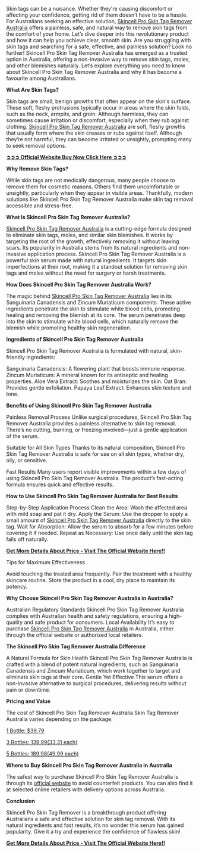 Skin tags can be a nuisance. Whether they're causing discomfort or affecting your confidence, getting rid of them doesn’t have to be a hassle. For Australians seeking an effective solution, [Skincell Pro Skin Tag Remover Australia](https://www.policesupplements.com/Order-Skincell-Pro-Skin-Tag-Remover-Australia) offers a painless, safe, and natural way to remove skin tags from the comfort of your home. Let’s dive deeper into this revolutionary product and how it can help you achieve clear, smooth skin. Are you struggling with skin tags and searching for a safe, effective, and painless solution? Look no further! Skincell Pro Skin Tag Remover Australia has emerged as a trusted option in Australia, offering a non-invasive way to remove skin tags, moles, and other blemishes naturally. Let’s explore everything you need to know about Skincell Pro Skin Tag Remover Australia and why it has become a favourite among Australians.

**What Are Skin Tags?**

Skin tags are small, benign growths that often appear on the skin's surface. These soft, fleshy protrusions typically occur in areas where the skin folds, such as the neck, armpits, and groin. Although harmless, they can sometimes cause irritation or discomfort, especially when they rub against clothing. [Skincell Pro Skin Tag Remover Australia](https://www.policesupplements.com/Order-Skincell-Pro-Skin-Tag-Remover-Australia) are soft, fleshy growths that usually form where the skin creases or rubs against itself. Although they’re not harmful, they can become irritated or unsightly, prompting many to seek removal options.

**[➲➲➲ Official Website Buy Now Click Here ➲➲➲](https://www.policesupplements.com/Order-Skincell-Pro-Skin-Tag-Remover-Australia)**

**Why Remove Skin Tags?**

While skin tags are not medically dangerous, many people choose to remove them for cosmetic reasons. Others find them uncomfortable or unsightly, particularly when they appear in visible areas. Thankfully, modern solutions like Skincell Pro Skin Tag Remover Australia make skin tag removal accessible and stress-free.

**What Is Skincell Pro Skin Tag Remover Australia?**

[Skincell Pro Skin Tag Remover Australia](https://www.facebook.com/Skincell.Pro.Skin.Tag.Remover.Australia/) is a cutting-edge formula designed to eliminate skin tags, moles, and similar skin blemishes. It works by targeting the root of the growth, effectively removing it without leaving scars. Its popularity in Australia stems from its natural ingredients and non-invasive application process. Skincell Pro Skin Tag Remover Australia is a powerful skin serum made with natural ingredients. It targets skin imperfections at their root, making it a standout solution for removing skin tags and moles without the need for surgery or harsh treatments.

**How Does Skincell Pro Skin Tag Remover Australia Work?**

The magic behind [Skincell Pro Skin Tag Remover Australia](https://www.policesupplements.com/Order-Skincell-Pro-Skin-Tag-Remover-Australia) lies in its Sanguinaria Canadensis and Zincum Muriaticum components. These active ingredients penetrate the skin to stimulate white blood cells, promoting healing and removing the blemish at its core. The serum penetrates deep into the skin to stimulate white blood cells, which naturally remove the blemish while promoting healthy skin regeneration.

**Ingredients of Skincell Pro Skin Tag Remover Australia**

Skincell Pro Skin Tag Remover Australia is formulated with natural, skin-friendly ingredients:

Sanguinaria Canadensis: A flowering plant that boosts immune response.
Zincum Muriaticum: A mineral known for its antiseptic and healing properties.
Aloe Vera Extract: Soothes and moisturizes the skin.
Oat Bran: Provides gentle exfoliation.
Papaya Leaf Extract: Enhances skin texture and tone.

**Benefits of Using Skincell Pro Skin Tag Remover Australia**

Painless Removal Process
Unlike surgical procedures, Skincell Pro Skin Tag Remover Australia provides a painless alternative to skin tag removal. There’s no cutting, burning, or freezing involved—just a gentle application of the serum.

Suitable for All Skin Types
Thanks to its natural composition, Skincell Pro Skin Tag Remover Australia is safe for use on all skin types, whether dry, oily, or sensitive.

Fast Results
Many users report visible improvements within a few days of using Skincell Pro Skin Tag Remover Australia. The product’s fast-acting formula ensures quick and effective results.

**How to Use Skincell Pro Skin Tag Remover Australia for Best Results**

Step-by-Step Application Process
Clean the Area: Wash the affected area with mild soap and pat it dry.
Apply the Serum: Use the dropper to apply a small amount of [Skincell Pro Skin Tag Remover Australia](https://www.facebook.com/Skincell.Pro.Skin.Tag.Remover.Australia/) directly to the skin tag.
Wait for Absorption: Allow the serum to absorb for a few minutes before covering it if needed.
Repeat as Necessary: Use once daily until the skin tag falls off naturally.

**[Get More Details About Price - Visit The Official Website Here!!](https://www.policesupplements.com/Order-Skincell-Pro-Skin-Tag-Remover-Australia)**

Tips for Maximum Effectiveness

Avoid touching the treated area frequently.
Pair the treatment with a healthy skincare routine.
Store the product in a cool, dry place to maintain its potency.

**Why Choose Skincell Pro Skin Tag Remover Australia in Australia?**

Australian Regulatory Standards
Skincell Pro Skin Tag Remover Australia complies with Australian health and safety regulations, ensuring a high-quality and safe product for consumers.
Local Availability
It’s easy to purchase [Skincell Pro Skin Tag Remover Australia](https://www.facebook.com/groups/online.skincell.pro.skin.tag.remover.australia/) in Australia, either through the official website or authorized local retailers.

**The Skincell Pro Skin Tag Remover Australia Difference**

A Natural Formula for Skin Health
Skincell Pro Skin Tag Remover Australia is crafted with a blend of potent natural ingredients, such as Sanguinaria Canadensis and Zincum Muriaticum, which work together to target and eliminate skin tags at their core.
Gentle Yet Effective
This serum offers a non-invasive alternative to surgical procedures, delivering results without pain or downtime.

**Pricing and Value**

The cost of Skincell Pro Skin Tag Remover Australia Skin Tag Remover Australia varies depending on the package:

[1 Bottle: $39.79](https://www.policesupplements.com/Order-Skincell-Pro-Skin-Tag-Remover-Australia)

[3 Bottles: $139.99 ($33.31 each)](https://www.policesupplements.com/Order-Skincell-Pro-Skin-Tag-Remover-Australia)

[5 Bottles: $189.98 ($49.99 each)](https://www.policesupplements.com/Order-Skincell-Pro-Skin-Tag-Remover-Australia)

**Where to Buy Skincell Pro Skin Tag Remover Australia in Australia**

The safest way to purchase Skincell Pro Skin Tag Remover Australia is through its [official website](https://www.policesupplements.com/Order-Skincell-Pro-Skin-Tag-Remover-Australia) to avoid counterfeit products. You can also find it at selected online retailers with delivery options across Australia.

**Conclusion**

Skincell Pro Skin Tag Remover is a breakthrough product offering Australians a safe and effective solution for skin tag removal. With its natural ingredients and fast results, it’s no wonder this serum has gained popularity. Give it a try and experience the confidence of flawless skin!

**[Get More Details About Price - Visit The Official Website Here!!](https://www.policesupplements.com/Order-Skincell-Pro-Skin-Tag-Remover-Australia)**
